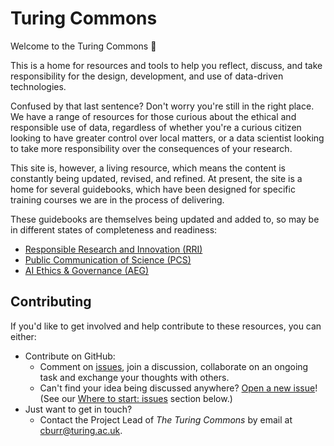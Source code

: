 # Turing Commons

Welcome to the Turing Commons :wave:

This is a home for resources and tools to help you reflect, discuss, and take responsibility for the design, development, and use of data-driven technologies.

Confused by that last sentence?
Don't worry you're still in the right place.
We have a range of resources for those curious about the ethical and responsible use of data, regardless of whether you're a curious citizen looking to have greater control over local matters, or a data scientist looking to take more responsibility over the consequences of your research.

This site is, however, a living resource, which means the content is constantly being updated, revised, and refined. At present, the site is a home for several guidebooks, which have been designed for specific training courses we are in the process of delivering.

These guidebooks are themselves being updated and added to, so may be in different states of completeness and readiness:

- [Responsible Research and Innovation (RRI)](rri/index.md)
- [Public Communication of Science (PCS)](pcs/index.md)
- [AI Ethics & Governance (AEG)](aeg/index.md)

## Contributing

If you'd like to get involved and help contribute to these resources, you can either:

- Contribute on GitHub:
  - Comment on [issues](turing-commons-issues), join a discussion, collaborate on an ongoing task and exchange your thoughts with others.
  - Can't find your idea being discussed anywhere?
    [Open a new issue](https://github.com/chrisdburr/turing-commons/issues/new)! (See our [Where to start: issues](#where-to-start-issues) section below.)
- Just want to get in touch?
  - Contact the Project Lead of _The Turing Commons_ by email at [cburr@turing.ac.uk](mailto:cburr@turing.ac.uk).